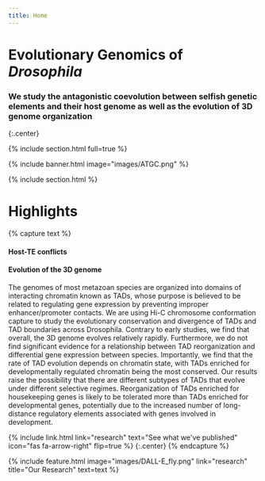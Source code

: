 ```yaml
---
title: Home
---
```


# Evolutionary Genomics of _Drosophila_

### We study the antagonistic coevolution between selfish genetic elements and their host genome as well as the evolution of 3D genome organization
{:.center}

{% include section.html full=true %}

{% include banner.html image="images/ATGC.png" %}

{% include section.html %}

# Highlights

{% capture text %}
#### Host-TE conflicts

#### Evolution of the 3D genome
The genomes of most metazoan species are organized into domains of interacting chromatin known as TADs, whose purpose is believed to be related to regulating gene expression by preventing improper enhancer/promoter contacts. We are using Hi-C chromosome conformation capture to study the evolutionary conservation and divergence of TADs and TAD boundaries across Drosophila. Contrary to early studies, we find that overall, the 3D genome evolves relatively rapidly. Furthermore, we do not find significant evidence for a relationship between TAD reorganization and differential gene expression between species. Importantly, we find that the rate of TAD evolution depends on chromatin state, with TADs enriched for developmentally regulated chromatin being the most conserved. Our results raise the possibility that there are different subtypes of TADs that evolve under different selective regimes. Reorganization of TADs enriched for housekeeping genes is likely to be tolerated more than TADs enriched for developmental genes, potentially due to the increased number of long-distance regulatory elements associated with genes involved in development.

{%
  include link.html
  link="research"
  text="See what we've published"
  icon="fas fa-arrow-right"
  flip=true
%}
{:.center}
{% endcapture %}

{%
  include feature.html
  image="images/DALL-E_fly.png"
  link="research"
  title="Our Research"
  text=text
%}

